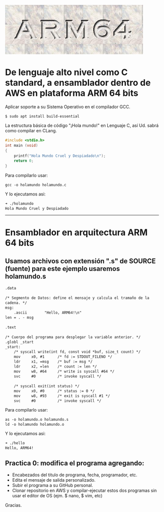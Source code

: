 ![](imagenes/arm64.png)
# De lenguaje alto nivel como C standard, a ensamblador dentro de AWS en plataforma ARM 64 bits


Aplicar soporte a su Sistema Operativo en el compilador GCC.

``` shell
$ sudo apt install build-essential
```

La estructura básica de código "¡Hola mundo!" en Lenguaje C, así Ud. sabrá como compilar en CLang.

```c
#include <stdio.h>
int main (void)
{
	printf("Hola Mundo Cruel y Despiadado\n");
	return 0;
}
```

Para compilarlo usar:

``` shell
gcc -o holamundo holamundo.c
```

Y lo ejecutamos asi:
``` shell
➜ ./holamundo
Hola Mundo Cruel y Despiadado
```
----

# Ensamblador en arquitectura ARM 64 bits

## Usamos archivos con extensión ".s" de SOURCE (fuente) para este ejemplo usaremos holamundo.s

``` assembly
.data

/* Segmento de Datos: define el mensaje y calcula el tramaño de la cadena. */
msg:
    .ascii        "Hello, ARM64!\n"
len = . - msg

.text

/* Cuerpo del programa para desplegar la variable anterior. */
.globl _start
_start:
    /* syscall write(int fd, const void *buf, size_t count) */
    mov     x0, #1      /* fd := STDOUT_FILENO */
    ldr     x1, =msg    /* buf := msg */
    ldr     x2, =len    /* count := len */
    mov     w8, #64     /* write is syscall #64 */
    svc     #0          /* invoke syscall */

    /* syscall exit(int status) */
    mov     x0, #0      /* status := 0 */
    mov     w8, #93     /* exit is syscall #1 */
    svc     #0          /* invoke syscall */
```

Para compilarlo usar:

``` shell
as -o holamundo.o holamundo.s
ld -o holamundo holamundo.o
```

Y lo ejecutamos asi:
``` shell
➜ ./hello
Hello, ARM64!
```

## Practica 0: modifica el programa agregando:
- Encabezados del titulo de programa, fecha, programador, etc.
- Edita el mensaje de salida personalizado.
- Subir el programa a su GitHub personal.
- Clonar repositorio en AWS y compilar-ejecutar estos dos programas sin usar el editor de OS (ejm. $ nano, $ vim, etc)

Gracias.


